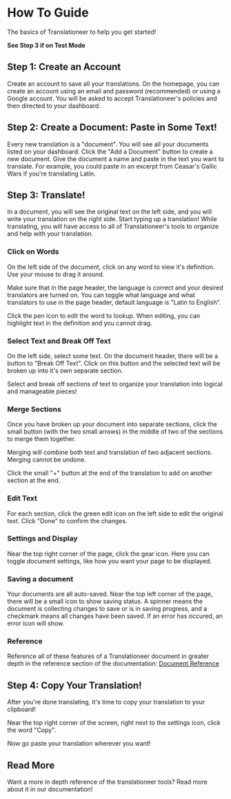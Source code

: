 # How To Guide

The basics of Translationeer to help you get started!

**See Step 3 if on Test Mode**

## Step 1: Create an Account

Create an account to save all your translations. On the homepage, you can create an account using an email and password (recommended) or using a Google account. You will be asked to accept Translationeer's policies and then directed to your dashboard.

## Step 2: Create a Document: Paste in Some Text!

Every new translation is a "document". You will see all your documents listed on your dashboard. Click the "Add a Document" button to create a new document. Give the document a name and paste in the text you want to translate. For example, you could paste in an excerpt from Ceasar's Gallic Wars if you're translating Latin. 

## Step 3: Translate!

In a document, you will see the original text on the left side, and you will write your translation on the right side. Start typing up a translation! While translating, you will have access to all of Translationeer's tools to organize and help with your translation.

### Click on Words

On the left side of the document, click on any word to view it's definition. Use your mouse to drag it around.

Make sure that in the page header, the language is correct and your desired translators are turned on. You can toggle what language and what translators to use in the page header, default language is "Latin to English".

Click the pen icon to edit the word to lookup. When editing, you can highlight text in the definition and you cannot drag.

### Select Text and Break Off Text

On the left side, select some text. On the document header, there will be a button to "Break Off Text". Click on this button and the selected text will be broken up into it's own separate section. 

Select and break off sections of text to organize your translation into logical and manageable pieces!

### Merge Sections

Once you have broken up your document into separate sections, click the small button (with the two small arrows) in the middle of two of the sections to merge them together. 

Merging will combine both text and translation of two adjacent sections. Merging cannot be undone.

Click the small "+" button at the end of the translation to add on another section at the end.

### Edit Text

For each section, click the green edit icon on the left side to edit the original text. Click "Done" to confirm the changes.

### Settings and Display

Near the top right corner of the page, click the gear icon. Here you can toggle document settings, like how you want your page to be displayed. 

### Saving a document

Your documents are all auto-saved. Near the top left corner of the page, there will be a small icon to show saving status. A spinner means the document is collecting changes to save or is in saving progress, and a checkmark means all changes have been saved. If an error has occured, an error icon will show.

### Reference

Reference all of these features of a Translationeer document in greater depth in the reference section of the documentation: [Document Reference](/documentation/document)

## Step 4: Copy Your Translation!

After you're done translating, it's time to copy your translation to your clipboard!

Near the top right corner of the screen, right next to the settings icon, click the word "Copy". 

Now go paste your translation wherever you want!

## Read More

Want a more in depth reference of the translationeer tools? Read more about it in our documentation!
